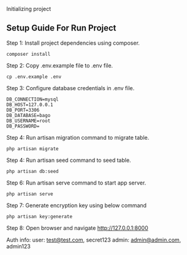 Initializing project


## Setup Guide For Run Project
Step 1: Install project dependencies using composer.
```
composer install
```

Step 2: Copy .env.example file to .env file.
```
cp .env.example .env
```

Step 3: Configure database credentials in .env file.
```
DB_CONNECTION=mysql
DB_HOST=127.0.0.1
DB_PORT=3306
DB_DATABASE=bago
DB_USERNAME=root
DB_PASSWORD=
```

Step 4: Run artisan migration command to migrate table.
```
php artisan migrate
```

Step 4: Run artisan seed command to seed table.
```
php artisan db:seed
```

Step 6: Run artisan serve command to start app server.
```
php artisan serve
```

Step 7: Generate encryption key using below command
```
php artisan key:generate
```

Step 8: Open browser and navigate http://127.0.0.1:8000

Auth info:
    user:  test@test.com, secret123
   admin:  admin@admin.com, admin123